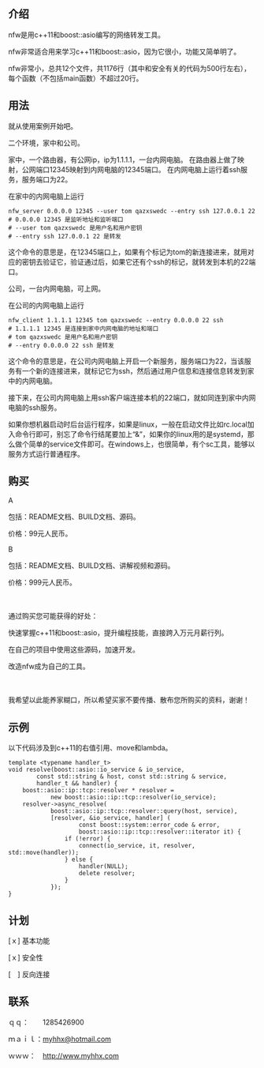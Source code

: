 介绍
----

nfw是用c++11和boost::asio编写的网络转发工具。

nfw非常适合用来学习c++11和boost::asio，因为它很小，功能又简单明了。

nfw非常小，总共12个文件，共1176行（其中和安全有关的代码为500行左右），每个函数（不包括main函数）不超过20行。

用法
----

就从使用案例开始吧。

二个环境，家中和公司。

家中，一个路由器，有公网ip，ip为1.1.1.1，一台内网电脑。
在路由器上做了映射，公网端口12345映射到内网电脑的12345端口。
在内网电脑上运行着ssh服务，服务端口为22。

在家中的内网电脑上运行

    nfw_server 0.0.0.0 12345 --user tom qazxswedc --entry ssh 127.0.0.1 22
    # 0.0.0.0 12345 是监听地址和监听端口
    # --user tom qazxswedc 是用户名和用户密钥
    # --entry ssh 127.0.0.1 22 是转发

这个命令的意思是，在12345端口上，如果有个标记为tom的新连接进来，就用对应的密钥去验证它，验证通过后，如果它还有个ssh的标记，就转发到本机的22端口。

公司，一台内网电脑，可上网。

在公司的内网电脑上运行

    nfw_client 1.1.1.1 12345 tom qazxswedc --entry 0.0.0.0 22 ssh
    # 1.1.1.1 12345 是连接到家中内网电脑的地址和端口
    # tom qazxswedc 是用户名和用户密钥
    # --entry 0.0.0.0 22 ssh 是转发

这个命令的意思是，在公司内网电脑上开启一个新服务，服务端口为22，当该服务有一个新的连接进来，就标记它为ssh，然后通过用户信息和连接信息转发到家中的内网电脑。

接下来，在公司内网电脑上用ssh客户端连接本机的22端口，就如同连到家中内网电脑的ssh服务。

如果你想机器启动时后台运行程序，如果是linux，一般在启动文件比如rc.local加入命令行即可，别忘了命令行结尾要加上“&”，如果你的linux用的是systemd，那么做个简单的service文件即可。在windows上，也很简单，有个sc工具，能够以服务方式运行普通程序。

购买
----

A

包括：README文档、BUILD文档、源码。

价格：99元人民币。

B

包括：README文档、BUILD文档、讲解视频和源码。

价格：999元人民币。

　

通过购买您可能获得的好处：

快速掌握c++11和boost::asio，提升编程技能，直接跨入万元月薪行列。

在自己的项目中使用这些源码，加速开发。

改造nfw成为自己的工具。

　

我希望以此能养家糊口，所以希望买家不要传播、散布您所购买的资料，谢谢！

示例
----

以下代码涉及到c++11的右值引用、move和lambda。

    template <typename handler_t>
    void resolve(boost::asio::io_service & io_service,
            const std::string & host, const std::string & service,
            handler_t && handler) {
        boost::asio::ip::tcp::resolver * resolver =
                new boost::asio::ip::tcp::resolver(io_service);
        resolver->async_resolve(
                boost::asio::ip::tcp::resolver::query(host, service),
                [resolver, &io_service, handler] (
                        const boost::system::error_code & error,
                        boost::asio::ip::tcp::resolver::iterator it) {
                    if (!error) {
                        connect(io_service, it, resolver, std::move(handler));
                    } else {
                        handler(NULL);
                        delete resolver;
                    }
                });
    }

计划
----

[ｘ] 基本功能

[ｘ] 安全性

[　] 反向连接

联系
---

ｑｑ：　　1285426900

ｍａｉｌ：myhhx@hotmail.com

ｗｗｗ：　http://www.myhhx.com
